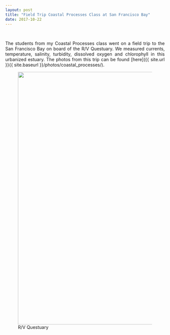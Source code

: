 ```yaml
---
layout: post
title: "Field Trip Coastal Processes Class at San Francisco Bay"
date: 2017-10-22
---
```


<br>

<div style="text-align:justify" markdown="1">

The students from my Coastal Processes class went on a field trip to the San Francisco Bay on board of the R/V Questuary. We measured currents, temperature, salinity, turbidity, dissolved oxygen and chlorophyll in this urbanized estuary. The photos from this trip can be found [here]({{ site.url }}{{ site.baseurl }}/photos/coastal_processes/).

<figure>
<img src="{{ site.url }}{{ site.baseurl }}/images/Gallery/coastal_processes/IMG_0001.JPG" width="800px" height="auto" />
<figcaption> R/V Questuary
</figcaption>
</figure>


<div>
